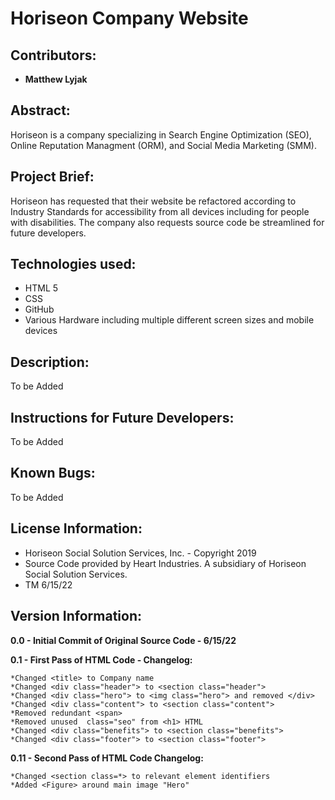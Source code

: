 # Horiseon Company Website

## Contributors:

* **Matthew Lyjak**

## Abstract:

Horiseon is a company specializing in Search Engine Optimization (SEO), Online Reputation Managment (ORM), and Social Media Marketing (SMM).

## Project Brief:

Horiseon has requested that their website be refactored according to Industry Standards for accessibility from all devices including for people with disabilities.  The company also requests source code be streamlined for future developers.

## Technologies used:

* HTML 5
* CSS
* GitHub
* Various Hardware including multiple different screen sizes and mobile devices

## Description:

To be Added

## Instructions for Future Developers:

To be Added

## Known Bugs:

To be Added

## License Information:

* Horiseon Social Solution Services, Inc. - Copyright 2019
* Source Code provided by Heart Industries. A subsidiary of Horiseon Social Solution Services.
* TM 6/15/22

## Version Information:

**0.0 - Initial Commit of Original Source Code - 6/15/22**

**0.1 - First Pass of HTML Code - Changelog:**
    
    *Changed <title> to Company name
    *Changed <div class="header"> to <section class="header">
    *Changed <div class="hero"> to <img class="hero"> and removed </div>
    *Changed <div class="content"> to <section class="content">
    *Removed redundant <span>
    *Removed unused  class="seo" from <h1> HTML
    *Changed <div class="benefits"> to <section class="benefits">
    *Changed <div class="footer"> to <section class="footer">
    
**0.11 - Second Pass of HTML Code Changelog:**

    *Changed <section class=*> to relevant element identifiers
    *Added <Figure> around main image "Hero"
    
